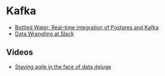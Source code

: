 # Kafka

* [Bottled Water: Real-time integration of Postgres and Kafka](http://www.confluent.io/blog/bottled-water-real-time-integration-of-postgresql-and-kafka/)
* [Data Wrangling at Slack](https://slack.engineering/data-wrangling-at-slack-f2e0ff633b69?imm_mid=0eb8e0&cmp=em-data-na-na-newsltr_20161214#.bii00jdva)

## Videos

* [Staying agile in the face of data deluge](https://www.youtube.com/watch?v=b_H4FFE3wP0)